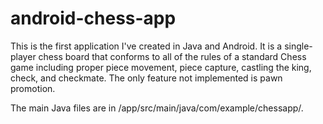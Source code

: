 # android-chess-app

This is the first application I've created in Java and Android. It is a single-player chess board that conforms to all of the rules of a standard Chess game including proper piece movement, piece capture, castling the king, check, and checkmate. The only feature not implemented is pawn promotion.

The main Java files are in /app/src/main/java/com/example/chessapp/.
